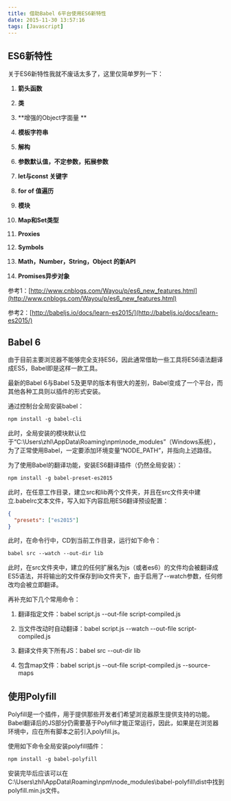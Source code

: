 ```yaml
---
title: 借助Babel 6平台使用ES6新特性
date: 2015-11-30 13:57:16
tags: [Javascript]
---
```

## ES6新特性

关于ES6新特性我就不废话太多了，这里仅简单罗列一下：

1.  **箭头函数**

2.  **类**

3.  **增强的Object字面量 **

4.  **模板字符串**

5.  **解构**

6.  **参数默认值，不定参数，拓展参数**

7.  **let与const 关键字**

8.  **for of 值遍历**

9.  **模块**

10.  **Map和Set类型**

11.  **Proxies**

12.  **Symbols**

13.  **Math，Number，String，Object 的新API**

14.  **Promises异步对象**

参考1：[http://www.cnblogs.com/Wayou/p/es6_new_features.html](http://www.cnblogs.com/Wayou/p/es6_new_features.html)

参考2：[http://babeljs.io/docs/learn-es2015/](http://babeljs.io/docs/learn-es2015/)

## Babel 6

由于目前主要浏览器不能够完全支持ES6，因此通常借助一些工具将ES6语法翻译成ES5，Babel即是这样一款工具。

最新的Babel 6与Babel 5及更早的版本有很大的差别，Babel变成了一个平台，而其他各种工具则以插件的形式安装。

通过控制台全局安装babel：

```bash
npm install -g babel-cli
```

此时，全局安装的模块默认位于“C:\Users\zhl\AppData\Roaming\npm\node_modules”（Windows系统），为了正常使用Babel，一定要添加环境变量“NODE_PATH”，并指向上述路径。

为了使用Babel的翻译功能，安装ES6翻译插件（仍然全局安装）：

```bash
npm install -g babel-preset-es2015
```

此时，在任意工作目录，建立src和lib两个文件夹，并且在src文件夹中建立.babelrc文本文件，写入如下内容启用ES6翻译预设配置：

```json
{
  "presets": ["es2015"]
}
```

此时，在命令行中，CD到当前工作目录，运行如下命令：

```bash
babel src --watch --out-dir lib
```

此时，在src文件夹中，建立的任何扩展名为js（或者es6）的文件均会被翻译成ES5语法，并将输出的文件保存到lib文件夹下，由于启用了--watch参数，任何修改均会被立即翻译。

再补充如下几个常用命令：

1.  翻译指定文件：babel script.js --out-file script-compiled.js

2.  当文件改动时自动翻译：babel script.js --watch --out-file script-compiled.js

3.  翻译文件夹下所有JS：babel src --out-dir lib

4.  包含map文件：babel script.js --out-file script-compiled.js --source-maps

## 使用Polyfill

Polyfill是一个插件，用于提供那些开发者们希望浏览器原生提供支持的功能。Babel翻译后的JS部分仍需要基于Polyfill才能正常运行，因此，如果是在浏览器环境中，应在所有脚本之前引入polyfill.js。

使用如下命令全局安装polyfill插件：

```bash
npm install -g babel-polyfill
```

安装完毕后应该可以在C:\Users\zhl\AppData\Roaming\npm\node_modules\babel-polyfill\dist中找到polyfill.min.js文件。